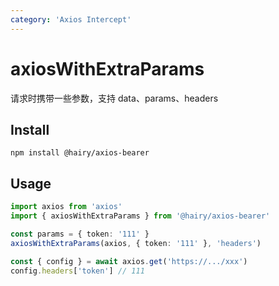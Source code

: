 ```yaml
---
category: 'Axios Intercept'
---
```


# axiosWithExtraParams

请求时携带一些参数，支持 data、params、headers

## Install

`npm install @hairy/axios-bearer`

## Usage

~~~typescript
import axios from 'axios'
import { axiosWithExtraParams } from '@hairy/axios-bearer'

const params = { token: '111' }
axiosWithExtraParams(axios, { token: '111' }, 'headers')

~~~

~~~typescript
const { config } = await axios.get('https://.../xxx')
config.headers['token'] // 111
~~~